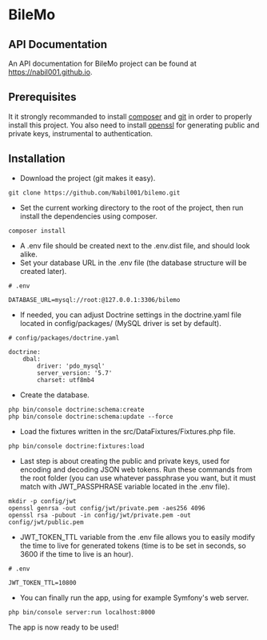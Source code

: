 # BileMo
## API Documentation
An API documentation for BileMo project can be found at https://nabil001.github.io.
## Prerequisites
It it strongly recommanded to install [composer](https://getcomposer.org/) and [git](https://git-scm.com/) in order to properly install this project.
You also need to install [openssl](https://www.openssl.org/) for generating public and private keys, instrumental to authentication.
## Installation
- Download the project (git makes it easy).
```
git clone https://github.com/Nabil001/bilemo.git
```
- Set the current working directory to the root of the project, then run install the dependencies using composer.
```
composer install
```
- A .env file should be created next to the .env.dist file, and should look alike.
- Set your database URL in the .env file (the database structure will be created later).
```
# .env

DATABASE_URL=mysql://root:@127.0.0.1:3306/bilemo
```
- If needed, you can adjust Doctrine settings in the doctrine.yaml file located in config/packages/ (MySQL driver is set by default).
```
# config/packages/doctrine.yaml

doctrine:
    dbal:
        driver: 'pdo_mysql'
        server_version: '5.7'
        charset: utf8mb4
```
- Create the database.
```
php bin/console doctrine:schema:create
php bin/console doctrine:schema:update --force
```
- Load the fixtures written in the src/DataFixtures/Fixtures.php file.
```
php bin/console doctrine:fixtures:load
```
- Last step is about creating the public and private keys, used for encoding and decoding JSON web tokens. Run these commands from the root folder (you can use whatever passphrase you want, but it must match with JWT_PASSPHRASE variable located in the .env file).
```
mkdir -p config/jwt
openssl genrsa -out config/jwt/private.pem -aes256 4096
openssl rsa -pubout -in config/jwt/private.pem -out config/jwt/public.pem
```
- JWT_TOKEN_TTL variable from the .env file allows you to easily modify the time to live for generated tokens (time is to be set in seconds, so 3600 if the time to live is an hour).
```
# .env

JWT_TOKEN_TTL=10800
```
- You can finally run the app, using for example Symfony's web server.
```
php bin/console server:run localhost:8000
```
The app is now ready to be used!
